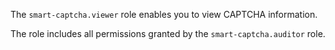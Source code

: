The `smart-captcha.viewer` role enables you to view CAPTCHA information.

The role includes all permissions granted by the `smart-captcha.auditor` role.